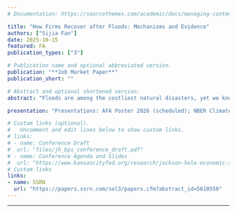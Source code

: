 ```yaml
---
# Documentation: https://sourcethemes.com/academic/docs/managing-content/

title: "How Firms Recover after Floods: Mechanisms and Evidence"
authors: ["Sijia Fan"]
date: 2025-10-15
featured: FA
publication_types: ["3"]

# Publication name and optional abbreviated version.
publication: "**Job Market Paper**"
publication_short: ""

# Abstract and optional shortened version.
abstract: "Floods are among the costliest natural disasters, yet we know little about what drives business recovery. This gap matters as climate risk rises and government bailouts may become more limited under tightening fiscal budgets. Using establishment-level data that link remote sensing inundation to FEMA flood maps, I provide novel causal evidence that flood insurance is a key driver of business recovery. I combine a triple difference design around Hurricane Sandy with a spatial regression discontinuity at floodplain borders. Flooded establishments just inside floodplains, where properties with federally backed or regulated mortgages must carry flood insurance, recover more in employment and sales than otherwise similar sites just outside. Effects are larger where firms are more likely to be insured and where policy limits can cover more losses. Establishments of firms that disclosed insurance pre-flood also recover more. These patterns reflect an insurance-liquidity channel that supports rebuilding and reallocation, allowing firms to return stronger rather than merely to baseline. In equity markets, price drops around flood news are smaller for firms with prior exposure or disclosure. Overall, the evidence indicates insurance coverage materially shapes business recovery."

presentation: "Presentations: AFA Poster 2026 (scheduled); NBER Climate Finance PhD Workshop 2025; Cornell Finance Brown Bag"

# Custom links (optional).
#   Uncomment and edit lines below to show custom links.
# links:
# - name: Conference Draft
#  url: "files/jh_bps_conference_draft.pdf"
# - name: Conference Agenda and Slides
#  url: "https://www.kansascityfed.org/research/jackson-hole-economic-symposium/jackson-hole-economic-policy-symposium-reassessing-the-effectiveness-and-transmission-of-monetary-policy/"
# Custom links
links:
- name: SSRN
  url: "https://papers.ssrn.com/sol3/papers.cfm?abstract_id=5610556"
---
```


---
